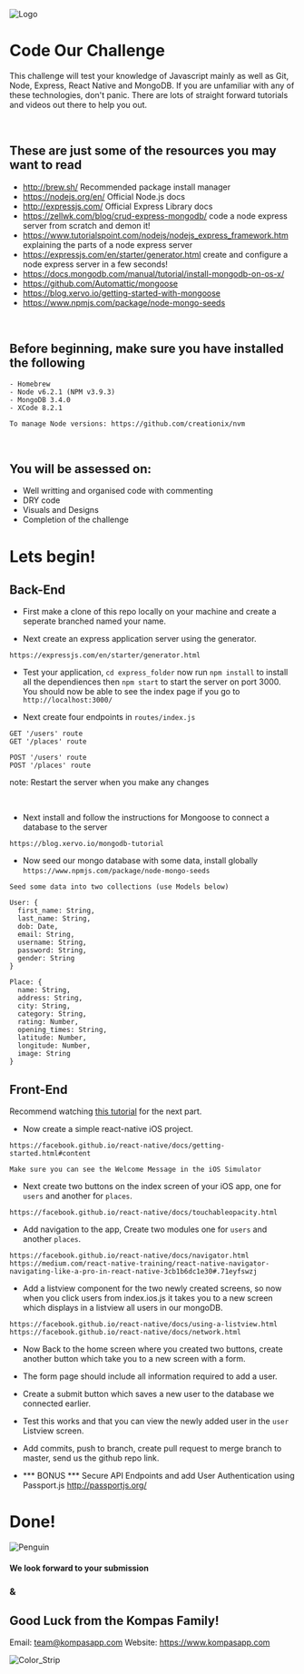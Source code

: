 ![Logo](./resources/Text_Logo_Grey.png)

# Code Our Challenge

This challenge will test your knowledge of Javascript mainly as well as Git, Node, Express, React Native and MongoDB. If you are unfamiliar with any of these technologies, don't panic. There are lots of straight forward tutorials and videos out there to help you out.

<br>

## These are just some of the resources you may want to read

- http://brew.sh/ Recommended package install manager
- https://nodejs.org/en/ Official Node.js docs
- http://expressjs.com/ Official Express Library docs
- https://zellwk.com/blog/crud-express-mongodb/ code a node express server from scratch and demon it!
- https://www.tutorialspoint.com/nodejs/nodejs_express_framework.htm explaining the parts of a node express server
- https://expressjs.com/en/starter/generator.html create and configure a node express server in a few seconds!
- https://docs.mongodb.com/manual/tutorial/install-mongodb-on-os-x/
- https://github.com/Automattic/mongoose
- https://blog.xervo.io/getting-started-with-mongoose
- https://www.npmjs.com/package/node-mongo-seeds

<br>

## Before beginning, make sure you have installed the following
```
- Homebrew
- Node v6.2.1 (NPM v3.9.3)
- MongoDB 3.4.0
- XCode 8.2.1

To manage Node versions: https://github.com/creationix/nvm
```

<br>

## You will be assessed on: 
- Well writting and organised code with commenting
- DRY code
- Visuals and Designs
- Completion of the challenge

# Lets begin!

## Back-End

- First make a clone of this repo locally on your machine and create a seperate branched named your name.

- Next create an express application server using the generator. 
```
https://expressjs.com/en/starter/generator.html
```

- Test your application, `cd express_folder` now run `npm install` to install all the dependiences then `npm start` to start the server on port 3000.
You should now be able to see the index page if you go to `http://localhost:3000/`

- Next create four endpoints in `routes/index.js`
```
GET '/users' route
GET '/places' route

POST '/users' route
POST '/places' route
```

note: Restart the server when you make any changes

<br>

- Next install and follow the instructions for Mongoose to connect a database to the server
```
https://blog.xervo.io/mongodb-tutorial
```

- Now seed our mongo database with some data, install globally `https://www.npmjs.com/package/node-mongo-seeds`

```
Seed some data into two collections (use Models below)

User: {
  first_name: String,
  last_name: String,
  dob: Date,
  email: String,
  username: String,
  password: String,
  gender: String
}

Place: {
  name: String,
  address: String,
  city: String,
  category: String,
  rating: Number,
  opening_times: String,
  latitude: Number,
  longitude: Number,
  image: String
}

```

## Front-End
Recommend watching [this tutorial](https://www.youtube.com/watch?v=r5OPRhelEIU) for the next part.

- Now create a simple react-native iOS project.
```
https://facebook.github.io/react-native/docs/getting-started.html#content

Make sure you can see the Welcome Message in the iOS Simulator
```

- Next create two buttons on the index screen of your iOS app, one for `users` and another for `places`.
```
https://facebook.github.io/react-native/docs/touchableopacity.html
```

- Add navigation to the app, Create two modules one for `users` and another `places`.

```
https://facebook.github.io/react-native/docs/navigator.html 
https://medium.com/react-native-training/react-native-navigator-navigating-like-a-pro-in-react-native-3cb1b6dc1e30#.71eyfswzj 
```

- Add a listview component for the two newly created screens, so now when you click users from index.ios.js it takes you to a new screen which displays in a listview all users in our mongoDB.
```
https://facebook.github.io/react-native/docs/using-a-listview.html 
https://facebook.github.io/react-native/docs/network.html
```

- Now Back to the home screen where you created two buttons, create another button which take you to a new screen with a form.

- The form page should include all information required to add a user.

- Create a submit button which saves a new user to the database we connected earlier.

- Test this works and that you can view the newly added user in the `user` Listview screen.

- Add commits, push to branch, create pull request to merge branch to master, send us the github repo link.

- *** BONUS *** Secure API Endpoints and add User Authentication using Passport.js
http://passportjs.org/

# Done!

![Penguin](./resources/penguin.jpg)

#### We look forward to your submission 
### & 
## Good Luck from the Kompas Family!

Email: team@kompasapp.com
Website: https://www.kompasapp.com

![Color_Strip](./resources/ColourStrip.jpg)